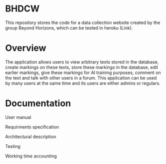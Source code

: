 # BHDCW

This repository stores the code for a data collection website created by the group Beyond Horizons, which can be tested in heroku (Link).

# Overview 

The application allows users to view arbitrary texts stored in the database, create markings on these texts, store these markings in the database, edit earlier markings, give these markings for AI training purposes, comment on the text and talk with other users in a forum. This application can be used by many users at the same time and its users are either admins or regulars. 

# Documentation 

User manual

Requirments specification

Architectural description

Testing

Working time accounting

